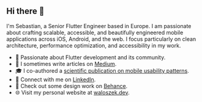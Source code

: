 ## Hi there 👋

I'm Sebastian, a Senior Flutter Engineer based in Europe. I am passionate about crafting scalable, accessible, and beautifully engineered mobile applications across iOS, Android, and the web. I focus particularly on clean architecture, performance optimization, and accessibility in my work.

*   💙 Passionate about Flutter development and its community.
*   📝 I sometimes write articles on [Medium](https://medium.com/@sebastian.waloszek.95).
*   🎓 I co-authored a [scientific publication on mobile usability patterns](https://link.springer.com/chapter/10.1007/978-3-030-63007-2_70).
*   🔗 Connect with me on [LinkedIn](https://www.linkedin.com/in/sebastian-waloszek-418778108/).
*   🎨 Check out some design work on [Behance](https://www.behance.net/sebastiwalosze).
*   🌐 Visit my personal website at [waloszek.dev](https://waloszek.dev).
